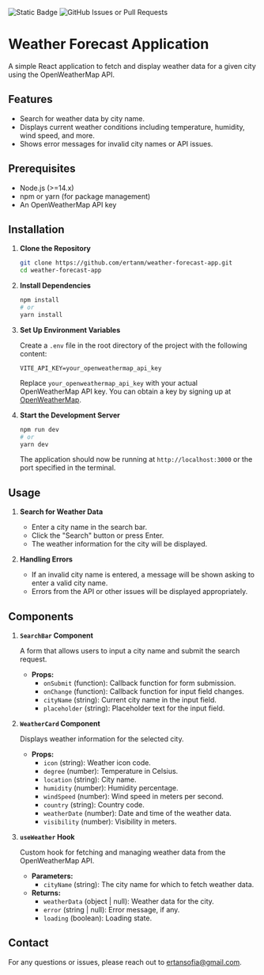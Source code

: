 ![Static Badge](https://img.shields.io/badge/-Refactored-blue)
![GitHub Issues or Pull Requests](https://img.shields.io/github/issues/highpriesst/weather-app)

# Weather Forecast Application

A simple React application to fetch and display weather data for a given city using the OpenWeatherMap API.

## Features

- Search for weather data by city name.
- Displays current weather conditions including temperature, humidity, wind speed, and more.
- Shows error messages for invalid city names or API issues.

## Prerequisites

- Node.js (>=14.x)
- npm or yarn (for package management)
- An OpenWeatherMap API key

## Installation

1. **Clone the Repository**

   ```bash
   git clone https://github.com/ertanm/weather-forecast-app.git
   cd weather-forecast-app
   ```

2. **Install Dependencies**

   ```bash
   npm install
   # or
   yarn install
   ```

3. **Set Up Environment Variables**

   Create a `.env` file in the root directory of the project with the following content:

   ```env
   VITE_API_KEY=your_openweathermap_api_key
   ```

   Replace `your_openweathermap_api_key` with your actual OpenWeatherMap API key. You can obtain a key by signing up at [OpenWeatherMap](https://openweathermap.org/api).

4. **Start the Development Server**

   ```bash
   npm run dev
   # or
   yarn dev
   ```

   The application should now be running at `http://localhost:3000` or the port specified in the terminal.

## Usage

1. **Search for Weather Data**

   - Enter a city name in the search bar.
   - Click the "Search" button or press Enter.
   - The weather information for the city will be displayed.

2. **Handling Errors**

   - If an invalid city name is entered, a message will be shown asking to enter a valid city name.
   - Errors from the API or other issues will be displayed appropriately.

## Components

1. **`SearchBar` Component**

   A form that allows users to input a city name and submit the search request.

   - **Props:**
     - `onSubmit` (function): Callback function for form submission.
     - `onChange` (function): Callback function for input field changes.
     - `cityName` (string): Current city name in the input field.
     - `placeholder` (string): Placeholder text for the input field.

2. **`WeatherCard` Component**

   Displays weather information for the selected city.

   - **Props:**
     - `icon` (string): Weather icon code.
     - `degree` (number): Temperature in Celsius.
     - `location` (string): City name.
     - `humidity` (number): Humidity percentage.
     - `windSpeed` (number): Wind speed in meters per second.
     - `country` (string): Country code.
     - `weatherDate` (number): Date and time of the weather data.
     - `visibility` (number): Visibility in meters.

3. **`useWeather` Hook**

   Custom hook for fetching and managing weather data from the OpenWeatherMap API.

   - **Parameters:**
     - `cityName` (string): The city name for which to fetch weather data.
   - **Returns:**
     - `weatherData` (object | null): Weather data for the city.
     - `error` (string | null): Error message, if any.
     - `loading` (boolean): Loading state.

## Contact

For any questions or issues, please reach out to [ertansofia@gmail.com](mailto:ertansofia@gmail.com).
